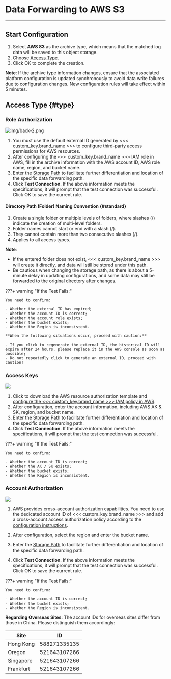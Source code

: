 # Data Forwarding to AWS S3
---

## Start Configuration

1. Select **AWS S3** as the archive type, which means that the matched log data will be saved to this object storage.
2. Choose [Access Type](#type).
3. Click OK to complete the creation.

**Note**: If the archive type information changes, ensure that the associated platform configuration is updated synchronously to avoid data write failures due to configuration changes. New configuration rules will take effect within 5 minutes.

## Access Type {#type}

### Role Authorization

![img/back-2.png](../../img/back-2.png)

1. You must use the default external ID generated by <<< custom_key.brand_name >>> to configure third-party access permissions for AWS resources.
2. After configuring the <<< custom_key.brand_name >>> IAM role in AWS, fill in the archive information with the AWS account ID, AWS role name, region, and bucket name.
3. Enter the [Storage Path](#standard) to facilitate further differentiation and location of the specific data forwarding path.
4. Click **Test Connection**. If the above information meets the specifications, it will prompt that the test connection was successful. Click OK to save the current rule.

#### Directory Path (Folder) Naming Convention {#standard}

1. Create a single folder or multiple levels of folders, where slashes (/) indicate the creation of multi-level folders.
2. Folder names cannot start or end with a slash (/).
3. They cannot contain more than two consecutive slashes (/).
4. Applies to all access types.

**Note**:

- If the entered folder does not exist, <<< custom_key.brand_name >>> will create it directly, and data will still be stored under this path.
- Be cautious when changing the storage path, as there is about a 5-minute delay in updating configurations, and some data may still be forwarded to the original directory after changes.

???+ warning "If the Test Fails:"

    You need to confirm:

    - Whether the external ID has expired;
    - Whether the account ID is correct;
    - Whether the account role exists;
    - Whether the bucket exists;
    - Whether the Region is inconsistent.

    **When the following situations occur, proceed with caution:**

    - If you click to regenerate the external ID, the historical ID will expire after 24 hours, please replace it in the AWS console as soon as possible;
    - Do not repeatedly click to generate an external ID, proceed with caution!

### Access Keys

![](../img/back-3.png)

1. Click to download the AWS resource authorization template and [configure the <<< custom_key.brand_name >>> IAM policy in AWS](../ak-auth.md).
2. After configuration, enter the account information, including AWS AK & SK, region, and bucket name.
3. Enter the [Storage Path](#standard) to facilitate further differentiation and location of the specific data forwarding path.
4. Click **Test Connection**. If the above information meets the specifications, it will prompt that the test connection was successful.

???+ warning "If the Test Fails:"

    You need to confirm:

    - Whether the account ID is correct;
    - Whether the AK / SK exists;
    - Whether the bucket exists;
    - Whether the Region is inconsistent.

### Account Authorization

![](../img/back-2-1.png)

1. AWS provides cross-account authorization capabilities. You need to use the dedicated account ID of <<< custom_key.brand_name >>> and add a cross-account access authorization policy according to the [configuration instructions](../aws-cross-account.md).

2. After configuration, select the region and enter the bucket name.
3. Enter the [Storage Path](#standard) to facilitate further differentiation and location of the specific data forwarding path.
4. Click **Test Connection**. If the above information meets the specifications, it will prompt that the test connection was successful. Click OK to save the current rule.

???+ warning "If the Test Fails:"

    You need to confirm:

    - Whether the account ID is correct;
    - Whether the bucket exists;
    - Whether the Region is inconsistent.

**Regarding Overseas Sites**: The account IDs for overseas sites differ from those in China. Please distinguish them accordingly:

| Site       | ID           |
| ---------- | ------------ |
| Hong Kong  | 588271335135 |
| Oregon     | 521643107266 |
| Singapore  | 521643107266 |
| Frankfurt  | 521643107266 |